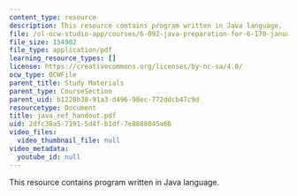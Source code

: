 ```yaml
---
content_type: resource
description: This resource contains program written in Java language.
file: /ol-ocw-studio-app/courses/6-092-java-preparation-for-6-170-january-iap-2006/2dfc38a571915d4fb1df7e8888045a66_java_ref_handout.pdf
file_size: 154902
file_type: application/pdf
learning_resource_types: []
license: https://creativecommons.org/licenses/by-nc-sa/4.0/
ocw_type: OCWFile
parent_title: Study Materials
parent_type: CourseSection
parent_uid: b1228b38-91a3-d496-98ec-772ddcb47c9d
resourcetype: Document
title: java_ref_handout.pdf
uid: 2dfc38a5-7191-5d4f-b1df-7e8888045a66
video_files:
  video_thumbnail_file: null
video_metadata:
  youtube_id: null
---
```

This resource contains program written in Java language.